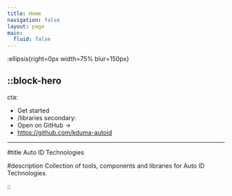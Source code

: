 ```yaml
---
title: Home
navigation: false
layout: page
main:
  fluid: false
---
```


:ellipsis{right=0px width=75% blur=150px}

::block-hero
---
cta:
  - Get started
  - /libraries
secondary:
  - Open on GitHub →
  - https://github.com/kduma-autoid
---

#title
Auto ID Technologies

#description
Collection of tools, components and libraries for Auto ID Technologies.

[//]: # (#extra)
[//]: # (  ::list)
[//]: # (  - **+50 Components** ready to build rich pages)
[//]: # (  - **Docs** and **Page** layouts)
[//]: # (  - Start from a `README`, scale to a framework documentation)
[//]: # (  - Navigation and Table of Contents generation)
[//]: # (  - Fully configurable design system)
[//]: # (  - Leverages [**Typography**]&#40;https://typography.nuxt.space/&#41; and [**Elements**]&#40;https://elements.nuxt.dev&#41;)
[//]: # (  - Used on [Content Documentation]&#40;https://content.nuxtjs.org&#41;)
[//]: # (  ::)

[//]: # (#support)
[//]: # (  ::terminal)
[//]: # (  ---)
[//]: # (  content:)
[//]: # (  - npx nuxi@latest init -t themes/docus)
[//]: # (  - cd docs)
[//]: # (  - npm install)
[//]: # (  - npm run dev)
[//]: # (  ---)
[//]: # (  ::)
::
